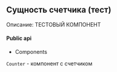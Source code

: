 
## Сущность счетчика (тест)

Описание:
ТЕСТОВЫЙ КОМПОНЕНТ

#### Public api

- Components

`Counter` - компонент с счетчиком

